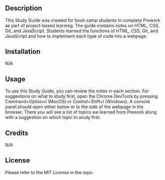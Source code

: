 # <Prework Study Guide Webpage>

## Description

This Study Guide was created for book camp students to complete Prework as part of project-based learning. The guide contains notes on  HTML, CSS, Git, and JavaScript. Students learned the functions of HTML, CSS, Git, and JavaScript and how to impletment each type of code into a webpage. 

## Installation

N/A

## Usage

To use this Study Guide, you can review the notes in each section. For suggestions on what to study first, open the Chrome DevTools by pressing Command+Option+I (MocOS) or Control+Shift+I (Windows). A console panel should open either below or to the side of the webpage in the browser. There you will see a list of topics we learned from Prework along with a suggestion on which topic to study first.

## Credits

N/A

## License

Please refer to the MIT License in the repo.
